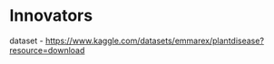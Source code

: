 # Innovators                                                    
dataset - https://www.kaggle.com/datasets/emmarex/plantdisease?resource=download   
   
  
